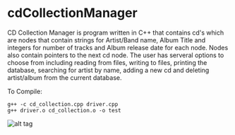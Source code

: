 # cdCollectionManager
CD Collection Manager is program written in C++ that contains cd's which are nodes that contain strings for Artist/Band name, Album Title and integers for number of tracks and Album release date for each node. Nodes also contain pointers to the next cd node. The user has serveral options to choose from including reading from files, writing to files, printing the database, searching for artist by name, adding a new cd and deleting artist/album from the current database.

To Compile:
```
g++ -c cd_collection.cpp driver.cpp
g++ driver.o cd_collection.o -o test
```

![alt tag](https://i.imgur.com/S94XksN.jpg)
